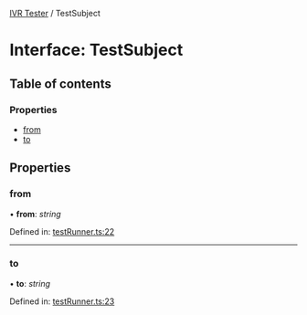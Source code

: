 [IVR Tester](../README.md) / TestSubject

# Interface: TestSubject

## Table of contents

### Properties

- [from](testsubject.md#from)
- [to](testsubject.md#to)

## Properties

### from

• **from**: *string*

Defined in: [testRunner.ts:22](https://github.com/SketchingDev/ivr-tester/blob/d22226c/packages/ivr-tester/src/testRunner.ts#L22)

___

### to

• **to**: *string*

Defined in: [testRunner.ts:23](https://github.com/SketchingDev/ivr-tester/blob/d22226c/packages/ivr-tester/src/testRunner.ts#L23)
